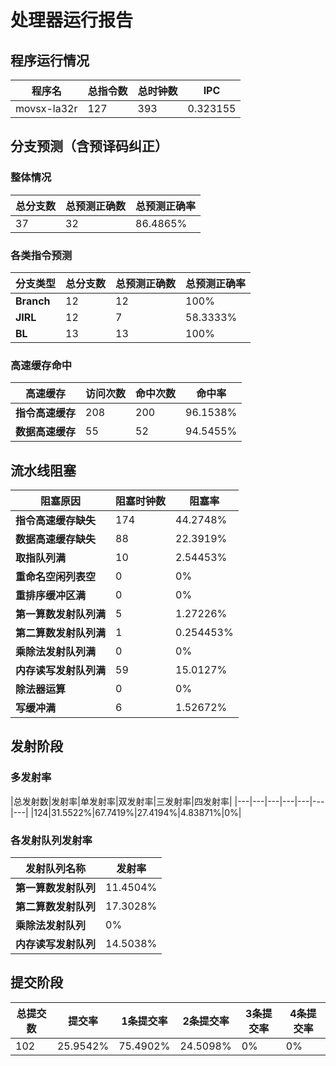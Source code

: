 # 处理器运行报告
## 程序运行情况
|程序名|总指令数|总时钟数|IPC|
|---|---|---|---|
|movsx-la32r|127|393|0.323155|

## 分支预测（含预译码纠正）
### 整体情况
|总分支数|总预测正确数|总预测正确率|
|---|---|---|
|37|32|86.4865%|

### 各类指令预测
|分支类型|总分支数|总预测正确数|总预测正确率|
|---|---|---|---|
|**Branch**| 12 | 12 | 100%|
|**JIRL**| 12 | 7 | 58.3333%|
|**BL**| 13 | 13 | 100%|

### 高速缓存命中
|高速缓存|访问次数|命中次数|命中率|
|---|---|---|---|
|**指令高速缓存**| 208 | 200 | 96.1538%|
|**数据高速缓存**| 55 | 52 | 94.5455%|
## 流水线阻塞
|阻塞原因|阻塞时钟数|阻塞率|
|---|---|---|
|**指令高速缓存缺失**| 174 | 44.2748%|
|**数据高速缓存缺失**| 88 | 22.3919%|
|**取指队列满**| 10 | 2.54453%|
|**重命名空闲列表空**|0 | 0%|
|**重排序缓冲区满**|0 | 0%|
|**第一算数发射队列满**|5 | 1.27226%|
|**第二算数发射队列满**|1 | 0.254453%|
|**乘除法发射队列满**|0 | 0%|
|**内存读写发射队列满**|59 | 15.0127%|
|**除法器运算**|0 | 0%|
|**写缓冲满**|6 | 1.52672%|

## 发射阶段
### 多发射率
|总发射数|发射率|单发射率|双发射率|三发射率|四发射率|
|---|---|---|---|---|---|---|
|124|31.5522%|67.7419%|27.4194%|4.83871%|0%|

### 各发射队列发射率
|发射队列名称|发射率|
|---|---|
|**第一算数发射队列**|11.4504%|
|**第二算数发射队列**|17.3028%|
|**乘除法发射队列**|0%|
|**内存读写发射队列**|14.5038%|

## 提交阶段
|总提交数|提交率|1条提交率|2条提交率|3条提交率|4条提交率|
|---|---|---|---|---|---|
|102|25.9542%|75.4902%|24.5098%|0%|0%|
